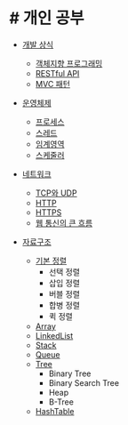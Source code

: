 # # 개인 공부

* [개발 상식](https://github.com/godpp/CS_Study/blob/master/%EA%B0%9C%EB%B0%9C%EC%83%81%EC%8B%9D.md)
	* [객체지향 프로그래밍](https://github.com/godpp/CS_Study/blob/master/%EA%B0%9C%EB%B0%9C%EC%83%81%EC%8B%9D.md#-%EA%B0%9D%EC%B2%B4%EC%A7%80%ED%96%A5-%ED%94%84%EB%A1%9C%EA%B7%B8%EB%9E%98%EB%B0%8D-object-oriented-programming)
	* [RESTful API](https://github.com/godpp/CS_Study/blob/master/%EA%B0%9C%EB%B0%9C%EC%83%81%EC%8B%9D.md#-restful-api)
	* [MVC 패턴](https://github.com/godpp/CS_Study/blob/master/%EA%B0%9C%EB%B0%9C%EC%83%81%EC%8B%9D.md#-mvc-%ED%8C%A8%ED%84%B4)

* [운영체제](https://github.com/godpp/CS_Study/blob/master/%EC%9A%B4%EC%98%81%EC%B2%B4%EC%A0%9C.md#-%EC%9A%B4%EC%98%81%EC%B2%B4%EC%A0%9C)
	* [프로세스](https://github.com/godpp/CS_Study/blob/master/%EC%9A%B4%EC%98%81%EC%B2%B4%EC%A0%9C.md#-%ED%94%84%EB%A1%9C%EC%84%B8%EC%8A%A4process)
	* [스레드](https://github.com/godpp/CS_Study/blob/master/%EC%9A%B4%EC%98%81%EC%B2%B4%EC%A0%9C.md#-%EC%8A%A4%EB%A0%88%EB%93%9Cthread)
	* [임계영역](https://github.com/godpp/CS_Study/blob/master/%EC%9A%B4%EC%98%81%EC%B2%B4%EC%A0%9C.md#-%EC%9E%84%EA%B3%84%EC%98%81%EC%97%ADcritical-section)
	* [스케줄러](https://github.com/godpp/CS_Study/blob/master/%EC%9A%B4%EC%98%81%EC%B2%B4%EC%A0%9C.md#-%EC%8A%A4%EC%BC%80%EC%A4%84%EB%9F%ACscheduler)

* [네트워크](https://github.com/godpp/CS_Study/blob/master/%EB%84%A4%ED%8A%B8%EC%9B%8C%ED%81%AC.md#-%EB%84%A4%ED%8A%B8%EC%9B%8C%ED%81%AC)
	* [TCP와 UDP](https://github.com/godpp/CS_Study/blob/master/%EB%84%A4%ED%8A%B8%EC%9B%8C%ED%81%AC.md#-tcp%EC%99%80-udp)
	* [HTTP](https://github.com/godpp/CS_Study/blob/master/%EB%84%A4%ED%8A%B8%EC%9B%8C%ED%81%AC.md#-http)
	* [HTTPS](https://github.com/godpp/CS_Study/blob/master/%EB%84%A4%ED%8A%B8%EC%9B%8C%ED%81%AC.md#-https)
	* [웹 통신의 큰 흐름](https://github.com/godpp/CS_Study/blob/master/%EB%84%A4%ED%8A%B8%EC%9B%8C%ED%81%AC.md#-%EC%9B%B9-%ED%86%B5%EC%8B%A0%EC%9D%98-%ED%81%B0-%ED%9D%90%EB%A6%84)

* [자료구조](https://github.com/godpp/CS_Study/blob/master/%EC%9E%90%EB%A3%8C%EA%B5%AC%EC%A1%B0.md#-%EC%9E%90%EB%A3%8C%EA%B5%AC%EC%A1%B0)
	* [기본 정렬](https://github.com/godpp/CS_Study/blob/master/%EC%9E%90%EB%A3%8C%EA%B5%AC%EC%A1%B0.md#-%EA%B8%B0%EB%B3%B8-%EC%A0%95%EB%A0%AC)
		* 선택 정렬
		* 삽입 정렬
		* 버블 정렬
		* 합병 정렬
		* 퀵 정렬
	* [Array](https://github.com/godpp/CS_Study/blob/master/%EC%9E%90%EB%A3%8C%EA%B5%AC%EC%A1%B0.md#-array)
	* [LinkedList](https://github.com/godpp/CS_Study/blob/master/%EC%9E%90%EB%A3%8C%EA%B5%AC%EC%A1%B0.md#-linkedlist)
	* [Stack](https://github.com/godpp/CS_Study/blob/master/%EC%9E%90%EB%A3%8C%EA%B5%AC%EC%A1%B0.md#-stack)
	* [Queue](https://github.com/godpp/CS_Study/blob/master/%EC%9E%90%EB%A3%8C%EA%B5%AC%EC%A1%B0.md#-queue)
	* [Tree](https://github.com/godpp/CS_Study/blob/master/%EC%9E%90%EB%A3%8C%EA%B5%AC%EC%A1%B0.md#-tree)
		* Binary Tree
		* Binary Search Tree
		* Heap
		* B-Tree
	* [HashTable](https://github.com/godpp/CS_Study/blob/master/%EC%9E%90%EB%A3%8C%EA%B5%AC%EC%A1%B0.md#-hashtable)
